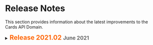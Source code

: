 # Release Notes

This section provides information about the latest improvements to the Cards API Domain.

<details>
<summary>
  <span span style="color: #ff6600; font-size: 150%; font-weight: bold;"> Release 2021.02 <span style="font-size: 80%; color:#666"> June 2021 </span> </span>
</summary>

  
 > Please note that information listed in below table is just a placeholder and very soon we will update this information.
  
  
  <table style="width: 100%;margin-left: 0;margin-right: auto;">
            <col />
            <col />
            <col />
            <thead>
                <tr>
                    <th>API</th>
                    <th>Type</th>
                    <th>Release Details</th>
                </tr>
            </thead>
            <tbody>                
                <tr>
                  <td>POST /cards  <br> <br> <span style="font-size: 80%; color: #666;">Add Card</span></td>
                    <td>MAINT</td>
                    <td>Updated the description of test.test1.test2  parameter to include {reason and impact of updating} </td>
                </tr>
                <tr>
                    <td>POST /cards <br> <br> <span style="font-size: 80%; color: #666;">Add Card</span></td>
                    <td>ENH</td>
                    <td>Added following new parameters to allow {reason and impact of adding new parameters}
                                <ul>
                                    <li>
                                        test.testA.test
                                    </li>
                                    <li>
                                        test.test.test
                                    </li>
                                </ul>                           
                </tr>
                <tr>
                    <td>GET /cards/{accountID}  <br> <br> <span style="font-size: 80%; color: #666;">Get Card</span></td>
                    <td>ENH</td>
                    <td>Deleted the deprecated parameter test.test.test to {reason and impact of deletion} <br><br>
                      Added TestEnum as a new enumeration value in test.testtest.test parameter. {reason and impact}</td>
                </tr>
                <tr>
                    <td>POST /cards/{accountID}  <br> <br> <span style="font-size: 80%; color: #666;">Add Card by Account ID</span></td>
                    <td>ENH</td>
                    <td>New API added to retrieve the card information by account ID using POST operation.
{Additional description if needed}</td>
                </tr>
            </tbody>
        </table>
 </details>
